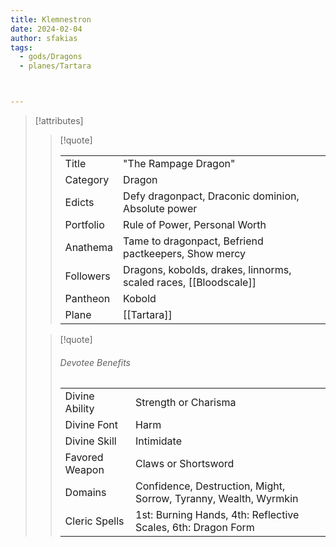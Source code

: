 ```yaml
---
title: Klemnestron
date: 2024-02-04
author: sfakias
tags:
  - gods/Dragons
  - planes/Tartara



---
```

> [!attributes]
> 
> > [!quote]
> >
> > | | |
> > | --- | --- |
> > | Title | "The Rampage Dragon" |
> > | Category | Dragon |
> > | Edicts | Defy dragonpact, Draconic dominion, Absolute power |
> > | Portfolio | Rule of Power, Personal Worth |
> > | Anathema | Tame to dragonpact, Befriend pactkeepers, Show mercy |
> > | Followers | Dragons, kobolds, drakes, linnorms, scaled races, [[Bloodscale]] |
> > | Pantheon | Kobold |
> > | Plane | [[Tartara]] |
>
> > [!quote]
> > 
> > ###### Devotee Benefits
> > | | |
> > | --- | --- |
> > | Divine Ability | Strength or Charisma |
> > | Divine Font | Harm |
> > | Divine Skill | Intimidate |
> > | Favored Weapon | Claws or Shortsword |
> > | Domains | Confidence, Destruction, Might, Sorrow, Tyranny, Wealth, Wyrmkin |
> > | Cleric Spells | 1st: Burning Hands, 4th: Reflective Scales, 6th: Dragon Form |
